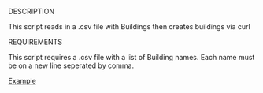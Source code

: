 DESCRIPTION

This script reads in a .csv file with Buildings then creates buildings via curl

REQUIREMENTS

This script requires a .csv file with a list of Building names. Each name must be on a
new line seperated by comma.

[Example](../make-buildings.csv)
